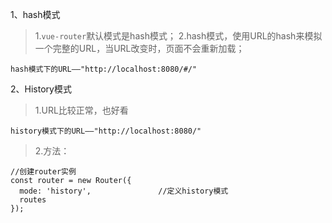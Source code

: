 1、hash模式
> 1.`vue-router`默认模式是hash模式；
> 2.hash模式，使用URL的hash来模拟一个完整的URL，当URL改变时，页面不会重新加载；
```
hash模式下的URL——"http://localhost:8080/#/"
```

2、History模式
> 1.URL比较正常，也好看
```
history模式下的URL——"http://localhost:8080/"
```
> 2.方法：
```
//创建router实例
const router = new Router({
  mode: 'history',               //定义history模式
  routes
});
```
